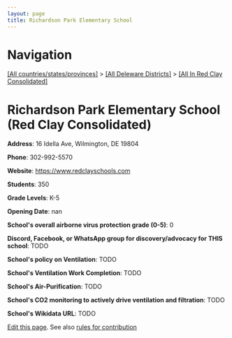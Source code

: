 ```yaml
---
layout: page
title: Richardson Park Elementary School
---
```

# Navigation

[[All countries/states/provinces]](../../..) > [[All Deleware Districts]](../..) > [[All In Red Clay Consolidated]](..)

# Richardson Park Elementary School (Red Clay Consolidated)

**Address**: 16 Idella Ave, Wilmington, DE 19804

**Phone**: 302-992-5570

**Website**: <https://www.redclayschools.com>

**Students**: 350

**Grade Levels**: K-5

**Opening Date**: nan

**School's overall airborne virus protection grade (0-5)**: 0

**Discord, Facebook, or WhatsApp group for discovery/advocacy for THIS school**: TODO

**School's policy on Ventilation**: TODO

**School's Ventilation Work Completion**: TODO

**School's Air-Purification**: TODO

**School's CO2 monitoring to actively drive ventilation and filtration**: TODO

**School's Wikidata URL**: TODO


[Edit this page](https://github.com/ventilate-schools/DE/edit/main/./Red_Clay_Consolidated/Richardson_Park_Elementary_School.md). See also [rules for contribution](../../../contribution-rules/)